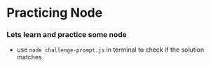 # Practicing Node #

### Lets learn and practice some node ###

- use `node challenge-prompt.js` in terminal to check if the solution matches